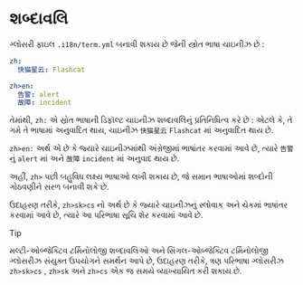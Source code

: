 # શબ્દાવલિ

ગ્લોસરી ફાઇલ `.i18n/term.yml` બનાવી શકાય છે જેની સ્ત્રોત ભાષા ચાઇનીઝ છે :

```yml
zh:
  快猫星云: Flashcat

zh>en:
  告警: alert
  故障: incident
```

તેમાંથી, `zh:` એ સ્રોત ભાષાની ડિફૉલ્ટ ચાઇનીઝ શબ્દાવલિનું પ્રતિનિધિત્વ કરે છે : એટલે કે, તે ગમે તે ભાષામાં અનુવાદિત થાય, ચાઇનીઝ `快猫星云` `Flashcat` માં અનુવાદિત થાય છે.

`zh>en:` અર્થ એ છે કે જ્યારે ચાઇનીઝમાંથી અંગ્રેજીમાં ભાષાંતર કરવામાં આવે છે, ત્યારે `告警` નું `alert` માં અને `故障` `incident` માં અનુવાદ થાય છે.

અહીં, `zh>` પછી બહુવિધ લક્ષ્ય ભાષાઓ લખી શકાય છે, જે સમાન ભાષાઓમાં શબ્દોની ગોઠવણીને સરળ બનાવી શકે છે.

ઉદાહરણ તરીકે, `zh>sk>cs` નો અર્થ છે કે જ્યારે ચાઇનીઝનું સ્લોવાક અને ચેકમાં ભાષાંતર કરવામાં આવે છે, ત્યારે આ પરિભાષા સૂચિ શેર કરવામાં આવે છે.

> [!TIP]
> મલ્ટી-ઓબ્જેક્ટિવ ટર્મિનોલોજી શબ્દાવલિઓ અને સિંગલ-ઓબ્જેક્ટિવ ટર્મિનોલોજી ગ્લોસરીઝ સંયુક્ત ઉપયોગને સમર્થન આપે છે, ઉદાહરણ તરીકે, ત્રણ પરિભાષા ગ્લોસરીઝ `zh>sk>cs` , `zh>sk` અને `zh>cs` એક જ સમયે વ્યાખ્યાયિત કરી શકાય છે.